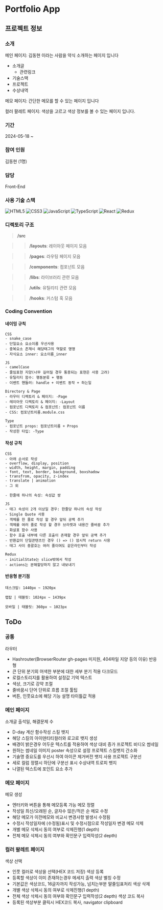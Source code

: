 # Portfolio App

## 프로젝트 정보
### 소개
메인 페이지: 김동현 이라는 사람을 약식 소개하는 페이지 입니다
  - 소개글
    - 관련링크
  - 기술스택
  - 프로젝트
  - 수상내역

메모 페이지: 간단한 메모를 할 수 있는 페이지 입니다

컬러 팔레트 페이지: 색상을 고르고 색상 정보를 볼 수 있는 페이지 입니다.

### 기간
2024-05-18 ~ 

### 참여 인원
김동현 (1명)

### 담당
Front-End

### 사용 기술 스택
![HTML5](https://img.shields.io/badge/html5-%23E34F26.svg?style=for-the-badge&logo=html5&logoColor=white)
![CSS3](https://img.shields.io/badge/css3-%231572B6.svg?style=for-the-badge&logo=css3&logoColor=white)
![JavaScript](https://img.shields.io/badge/javascript-%23323330.svg?style=for-the-badge&logo=javascript&logoColor=%23F7DF1E)
![TypeScript](https://img.shields.io/badge/typescript-%23007ACC.svg?style=for-the-badge&logo=typescript&logoColor=white)
![React](https://img.shields.io/badge/react-%2320232a.svg?style=for-the-badge&logo=react&logoColor=%2361DAFB)
![Redux](https://img.shields.io/badge/redux-%23593d88.svg?style=for-the-badge&logo=redux&logoColor=white)

### 디렉토리 구조
>**/src**

  >>**/layouts**: 레이아웃 페이지 모음

  >>**/pages**: 라우팅 페이지 모음
  
  >>**/components**: 컴포넌트 모음

  >>**/libs**: 라이브러리 관련 모음

  >>**/utils**: 유틸리티 관련 모음

  >>**/hooks**: 커스텀 훅 모음

### Coding Convention

#### 네이밍 규칙
    CSS
    - snake_case
    - 단일요소 요소이름 우선사용
    - 중복요소 존재시 해당태그의 역할로 명명
    - 자식요소 inner: 요소이름_inner

    JS
    - camelCase
    - 줄임표현 지양(너무 길어질 경우 통용되는 표현은 사용 고려)
    - 유틸리티 함수: 행동분류 + 행동
    - 이벤트 핸들러: handle + 이벤트 동작 + 하는일

    Directory & Page
    - 라우터 디렉토리 & 페이지: -Page
    - 레이아웃 디렉토리 & 페이지: -Layout
    - 컴포넌트 디렉토리 & 컴포넌트: 컴포넌트 이름
    - CSS: 컴포넌트이름.module.css

    Type
    - 컴포넌트 props: 컴포넌트이름 + Props
    - 작성한 타입: -Type

#### 작성 규칙
    CSS
    - 아래 순서로 작성
    - overflow, display, position
    - width, height, margin, padding
    - font, text, border, background, boxshadow
    - transfrom, opacity, z-index
    - translate | animation
    - 그 외

    - 한줄에 하나의 속성: 속성값 쌍

    JS
    - 태그 속성이 2개 이상일 경우: 한줄당 하나의 속성 작성
    - Single Quote 사용
    - 객체를 한 줄로 작성 할 경우 앞뒤 공백 추가
    - 객체를 여러 줄로 작성 할 경우 브라켓과 내용간 줄바꿈 추가
    - 화살표 함수 사용
    - 함수 호출 내부에 다른 호출이 존재할 경우 앞뒤 공백 추가
    - 반환값이 단일콘텐츠인 경우 () => () 암시적 return 사용
    - 태그 사이 중괄호는 여러 줄이여도 같은라인부터 작성

    Redux
    - initialState는 slice밖에서 작성
    - actions는 분해할당하지 않고 내보내기

#### 반응형 분기점
    데스크탑: 1440px ~ 1920px

    랩탑 | 태블릿: 1024px ~ 1439px

    모바일 | 태블릿: 360px ~ 1023px

## ToDo
### 공통
라우터
  - Hashrouter(BrowserRouter gh-pages 미지원, 404파일 지양 등의 이유)
반응형
  - 큰 단위 분기외 어색한 부분에 대한 세부 분기 적용
다크모드
  - 로컬스토리지를 활용하여 설정값 기억
텍스트
  - 색상, 크기로 강약 조절
  - 줄바꿈시 단어 단위로 흐름 조절
툴팁
  - 버튼, 인풋요소에 해당 기능 설명 타이틀값 적용

### 메인 페이지
소개글 출석일, 해결문제 수
  - D-day 계산 함수작성
스킬 뱃지
  - 해당 스킬의 아이덴티티컬러와 로고로 뱃지 생성
  - 배경이 밝은경우 어두운 텍스트를 적용하여 색상 대비 증가
프로젝트 비디오 썸네일
  - 원하는 썸네일 이미지 poster 속성으로 설정
프로젝트 스킬뱃지 간소화
  - 기술명 중요도를 우선시 하여 아이콘 제거버전 뱃지 사용
프로젝트 구분선
  - 세로 컬럼 정렬시 하단에 구분선 표시
수상내역 트로피 뱃지
  - 나열된 텍스트에 포인트 요소 추가

### 메모 페이지
메모 생성
  - 엔터키와 버튼을 통해 메모등록 가능
메모 정렬
  - 작성일 최신/오래된 순, 글자수 많은/적은 순
메모 수정
  - 해당 메모가 이전메모와 비교시 변경사항 발생시 수정됨
  - 수정시 작성일자에 (수정됨)표시 및 수정시점으로 작성일자 변경
메모 삭제
  - 개별 메모 삭제시 동의 여부로 삭제진행(1 depth)
  - 전체 메모 삭제시 동의 여부와 확인문구 입력작성(2 depth)

### 컬러 팔레트 페이지
색상 선택
  - 인풋 컬러로 색상을 선택(HEX 코드 저장)
색상 등록
  - 등록할 색상이 이미 존재하는경우 메세지 출력
색상 별칭 수정
  - 기본값은 색상코드, 16글자까지 작성가능, 넘치는부분 말줄임표처리
색상 삭제
  - 개별 색상 삭제시 동의 여부로 삭제진행(1 depth)
  - 전체 색상 삭제시 동의 여부와 확인문구 입력작성(2 depth)
색상 코드 복사
  - 등록된 색상부분 클릭시 HEX코드 복사, navigator clipboard